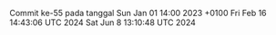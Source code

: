 Commit ke-55 pada tanggal Sun Jan 01 14:00 2023 +0100
Fri Feb 16 14:43:06 UTC 2024
Sat Jun  8 13:10:48 UTC 2024
